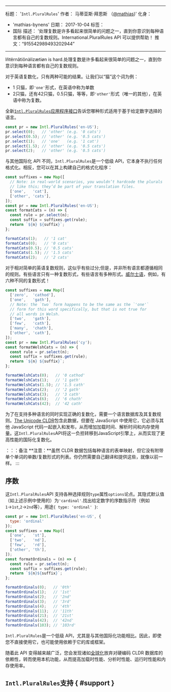 ***

标题： '`Intl.PluralRules`'
作者： 马蒂亚斯·拜恩斯 （[@mathias](https://twitter.com/mathias))'
化身：

*   'mathias-bynens'
    日期： 2017-10-04
    标签：
*   国际
    描述： '处理复数是许多看起来很简单的问题之一，直到你意识到每种语言都有自己的复数规则。International.PluralRules API 可以提供帮助！
    推文：“915542989493202944”

***

Iñtërnâtiônàlizætiøn is hard.处理复数是许多看起来很简单的问题之一，直到你意识到每种语言都有自己的复数规则。

对于英语复数化，只有两种可能的结果。让我们以“猫”这个词为例：

*   1 只猫，即`'one'`形式，在英语中称为单数
*   2只猫，还有42只猫，0.5只猫，等等，即`'other'`形式（唯一的其他），在英语中称为复数。

全新[`Intl.PluralRules`应用程序接口](https://github.com/tc39/proposal-intl-plural-rules)告诉您哪种形式适用于基于给定数字选择的语言。

```js
const pr = new Intl.PluralRules('en-US');
pr.select(0);   // 'other' (e.g. '0 cats')
pr.select(0.5); // 'other' (e.g. '0.5 cats')
pr.select(1);   // 'one'   (e.g. '1 cat')
pr.select(1.5); // 'other' (e.g. '0.5 cats')
pr.select(2);   // 'other' (e.g. '0.5 cats')
```

与其他国际化 API 不同，`Intl.PluralRules`是一个低级 API，它本身不执行任何格式化。相反，您可以在其上构建自己的格式化程序：

```js
const suffixes = new Map([
  // Note: in real-world scenarios, you wouldn’t hardcode the plurals
  // like this; they’d be part of your translation files.
  ['one',   'cat'],
  ['other', 'cats'],
]);
const pr = new Intl.PluralRules('en-US');
const formatCats = (n) => {
  const rule = pr.select(n);
  const suffix = suffixes.get(rule);
  return `${n} ${suffix}`;
};

formatCats(1);   // '1 cat'
formatCats(0);   // '0 cats'
formatCats(0.5); // '0.5 cats'
formatCats(1.5); // '1.5 cats'
formatCats(2);   // '2 cats'
```

对于相对简单的英语复数规则，这似乎有些过分;但是，并非所有语言都遵循相同的规则。有些语言只有一种复数形式，有些语言有多种形式。[威尔士语](http://unicode.org/cldr/charts/latest/supplemental/language_plural_rules.html#rules)，例如，有六种不同的复数形式！

```js
const suffixes = new Map([
  ['zero',  'cathod'],
  ['one',   'gath'],
  // Note: the `two` form happens to be the same as the `'one'`
  // form for this word specifically, but that is not true for
  // all words in Welsh.
  ['two',   'gath'],
  ['few',   'cath'],
  ['many',  'chath'],
  ['other', 'cath'],
]);
const pr = new Intl.PluralRules('cy');
const formatWelshCats = (n) => {
  const rule = pr.select(n);
  const suffix = suffixes.get(rule);
  return `${n} ${suffix}`;
};

formatWelshCats(0);   // '0 cathod'
formatWelshCats(1);   // '1 gath'
formatWelshCats(1.5); // '1.5 cath'
formatWelshCats(2);   // '2 gath'
formatWelshCats(3);   // '3 cath'
formatWelshCats(6);   // '6 chath'
formatWelshCats(42);  // '42 cath'
```

为了在支持多种语言的同时实现正确的复数化，需要一个语言数据库及其复数规则。[The Unicode CLDR](http://cldr.unicode.org/)包含此数据，但要在 JavaScript 中使用它，它必须与其他 JavaScript 代码一起嵌入和发布，从而增加加载时间、解析时间和内存使用量。这`Intl.PluralRules`API将这一负担转移到JavaScript引擎上，从而实现了更高性能的国际化复数化。

：：：备注
**注意：**虽然 CLDR 数据包括每种语言的表单映射，但它没有附带单个单词的单数/复数形式的列表。你仍然需要自己翻译和提供这些，就像以前一样。
:::

## 序数

这`Intl.PluralRules`API 支持各种选择规则`type`属性`options`论点。其隐式默认值（如上述示例中使用的）为`'cardinal'`.找出给定数字的序数指示符（例如`1`→`1st`,`2`→`2nd`等），用途`{ type: 'ordinal' }`:

```js
const pr = new Intl.PluralRules('en-US', {
  type: 'ordinal'
});
const suffixes = new Map([
  ['one',   'st'],
  ['two',   'nd'],
  ['few',   'rd'],
  ['other', 'th'],
]);
const formatOrdinals = (n) => {
  const rule = pr.select(n);
  const suffix = suffixes.get(rule);
  return `${n}${suffix}`;
};

formatOrdinals(0);   // '0th'
formatOrdinals(1);   // '1st'
formatOrdinals(2);   // '2nd'
formatOrdinals(3);   // '3rd'
formatOrdinals(4);   // '4th'
formatOrdinals(11);  // '11th'
formatOrdinals(21);  // '21st'
formatOrdinals(42);  // '42nd'
formatOrdinals(103); // '103rd'
```

`Intl.PluralRules`是一个低级 API，尤其是与其他国际化功能相比。因此，即使您不直接使用它，也可能使用依赖于它的库或框架。

随着此 API 变得越来越广泛，您会发现诸如[全球化](https://github.com/globalizejs/globalize#plural-module)放弃对硬编码 CLDR 数据库的依赖性，转而使用本机功能，从而提高加载时性能、分析时性能、运行时性能和内存使用率。

## `Intl.PluralRules`支持 { #support }

<feature-support chrome="63 /blog/v8-release-63"
              firefox="58"
              safari="13"
              nodejs="10"
              babel="no"></feature-support>
